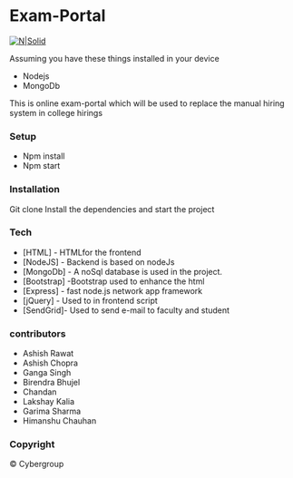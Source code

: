 # Exam-Portal

[![N|Solid](https://www.cygrp.com/wp-content/uploads/2019/06/cybergroup-logo.png)](https://nodesource.com/products/nsolid)

Assuming you have these things installed in your device

  - Nodejs
  - MongoDb
 
This is online exam-portal which will be used to replace the manual hiring system in college hirings 
### Setup
* Npm install 
* Npm start

### Installation
Git clone
Install the dependencies and start the project 
### Tech


* [HTML] - HTMLfor the frontend 
* [NodeJS] - Backend is based on nodeJs
* [MongoDb] - A noSql database is used in the project.
* [Bootstrap] -Bootstrap used to enhance the html
* [Express] - fast node.js network app framework 
* [jQuery] - Used to in frontend script
* [SendGrid]- Used to send e-mail to faculty and student

### contributors
* Ashish Rawat
* Ashish Chopra
* Ganga Singh
* Birendra Bhujel
* Chandan
* Lakshay Kalia
* Garima Sharma
* Himanshu Chauhan
### Copyright
© Cybergroup




























